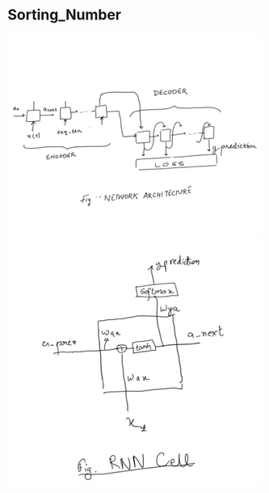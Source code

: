 # Sorting_Number
![alt text](https://github.com/Sajal92/Sorting_Number/blob/main/Network_Architecture.png)
![alt text](https://github.com/Sajal92/Sorting_Number/blob/main/RNN_Cell.PNG)

